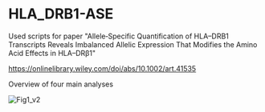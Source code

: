 # HLA_DRB1-ASE
Used scripts for paper "Allele‐Specific Quantification of HLA–DRB1 Transcripts Reveals Imbalanced Allelic Expression That Modifies the Amino Acid Effects in HLA–DRβ1"

https://onlinelibrary.wiley.com/doi/abs/10.1002/art.41535


Overview of four main analyses

![Fig1_v2](https://user-images.githubusercontent.com/19603631/108142062-600bdf80-7108-11eb-8866-8e1affea30ca.jpeg)
